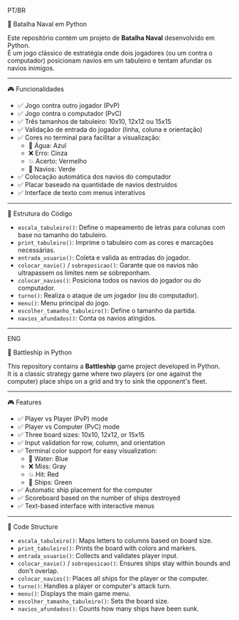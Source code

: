 PT/BR

🚢 Batalha Naval em Python

Este repositório contém um projeto de **Batalha Naval** desenvolvido em Python.  
É um jogo clássico de estratégia onde dois jogadores (ou um contra o computador) posicionam navios em um tabuleiro e tentam afundar os navios inimigos.

---

🎮 Funcionalidades

- ✅ Jogo contra outro jogador (PvP)  
- ✅ Jogo contra o computador (PvC)  
- ✅ Três tamanhos de tabuleiro: 10x10, 12x12 ou 15x15  
- ✅ Validação de entrada do jogador (linha, coluna e orientação)  
- ✅ Cores no terminal para facilitar a visualização:  
  - 🌊 Água: Azul  
  - ❌ Erro: Cinza  
  - 💥 Acerto: Vermelho  
  - 🚢 Navios: Verde  
- ✅ Colocação automática dos navios do computador  
- ✅ Placar baseado na quantidade de navios destruídos  
- ✅ Interface de texto com menus interativos  

---

🧱 Estrutura do Código

- `escala_tabuleiro()`: Define o mapeamento de letras para colunas com base no tamanho do tabuleiro.  
- `print_tabuleiro()`: Imprime o tabuleiro com as cores e marcações necessárias.  
- `entrada_usuario()`: Coleta e valida as entradas do jogador.  
- `colocar_navio()` / `sobreposicao()`: Garante que os navios não ultrapassem os limites nem se sobreponham.  
- `colocar_navios()`: Posiciona todos os navios do jogador ou do computador.  
- `turno()`: Realiza o ataque de um jogador (ou do computador).  
- `menu()`: Menu principal do jogo.  
- `escolher_tamanho_tabuleiro()`: Define o tamanho da partida.  
- `navios_afundados()`: Conta os navios atingidos.  

---

ENG

🚢 Battleship in Python

This repository contains a **Battleship** game project developed in Python.  
It is a classic strategy game where two players (or one against the computer) place ships on a grid and try to sink the opponent's fleet.

---

🎮 Features

- ✅ Player vs Player (PvP) mode  
- ✅ Player vs Computer (PvC) mode  
- ✅ Three board sizes: 10x10, 12x12, or 15x15  
- ✅ Input validation for row, column, and orientation  
- ✅ Terminal color support for easy visualization:  
  - 🌊 Water: Blue  
  - ❌ Miss: Gray  
  - 💥 Hit: Red  
  - 🚢 Ships: Green  
- ✅ Automatic ship placement for the computer  
- ✅ Scoreboard based on the number of ships destroyed  
- ✅ Text-based interface with interactive menus  

---

🧱 Code Structure

- `escala_tabuleiro()`: Maps letters to columns based on board size.  
- `print_tabuleiro()`: Prints the board with colors and markers.  
- `entrada_usuario()`: Collects and validates player input.  
- `colocar_navio()` / `sobreposicao()`: Ensures ships stay within bounds and don't overlap.  
- `colocar_navios()`: Places all ships for the player or the computer.  
- `turno()`: Handles a player or computer's attack turn.  
- `menu()`: Displays the main game menu.  
- `escolher_tamanho_tabuleiro()`: Sets the board size.  
- `navios_afundados()`: Counts how many ships have been sunk.  
